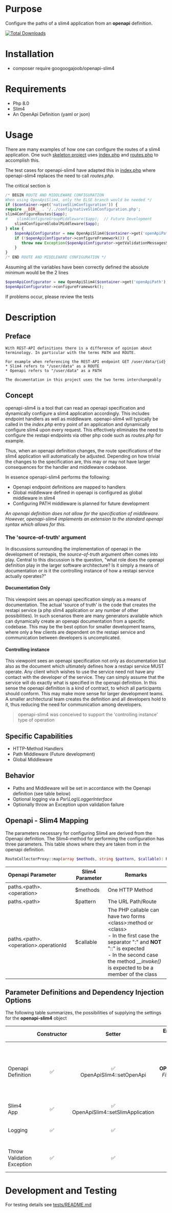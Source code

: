 # Purpose
Configure the paths of a slim4 application from an **openapi** definition.

[![Total Downloads](https://img.shields.io/packagist/dt/monolog/monolog.svg)](https://packagist.org/packages/googoogajoob/openapi-slim4)

# Installation
* composer require googoogajoob/openapi-slim4

# Requirements
* Php 8.0
* Slim4
* An OpenApi Definition (yaml or json)

# Usage
There are many examples of how one can configure the routes of a slim4 application. One such [skeleton project](https://github.com/slimphp/Slim-Skeleton) uses [index.php](https://github.com/slimphp/Slim-Skeleton/blob/master/public/index.php) and [routes.php](https://github.com/slimphp/Slim-Skeleton/blob/master/app/routes.php) to accomplish this.

The test cases for openapi-slim4 have adapted this in [index.php](./tests/docker-test-environment/public/index.php) where openapi-slim4 replaces the need to call _routes.php_.

The critical section is
```php
/* BEGIN ROUTE AND MIDDLEWARE CONFIGURATION
When using OpenApiSlim4, only the ELSE branch would be needed */
if ($container->get('nativeSlimConfiguration')) {
require __DIR__ . '/../config/nativeSlimConfiguration.php';
slim4ConfigureRoutes($app);
#    slim4ConfigureGroupMiddleware($app);  // Future Development
    slim4ConfigureGlobalMiddleware($app);
} else {
    $openApiConfigurator = new OpenApiSlim4($container->get('openApiPath'), $app, $logger, $throwExceptionOnInvalid);
    if (!$openApiConfigurator->configureFramework()) {
       throw new Exception($openApiConfigurator->getValidationMessagesString());
    }
}
/* END ROUTE AND MIDDLEWARE CONFIGURATION */
```
Assuming all the variables have been correctly defined the absolute minimum would be the 2 lines
```php
$openApiConfigurator = new OpenApiSlim4($container->get('openApiPath'), $app, $logger, $throwExceptionOnInvalid);
$openApiConfigurator->configureFramework();
```
If problems occur, please review the tests

# Description
## Preface
```
With REST-API definitions there is a difference of opinion about terminology. In particular with the terms PATH and ROUTE.

For example when referencing the REST-API endpoint GET /user/data/{id}
* Slim4 refers to "/user/data" as a ROUTE
* Openapi refers to "/user/data" as a PATH

The documentation in this project uses the two terms interchangeably 
```
## Concept
openapi-slim4 is a tool that can read an openapi specification and dynamically configure a slim4 application accordingly. This includes endpoint handlers as well as middleware.
openapi-slim4 will typically be called in the _index.php_ entry point of an application and dynamically configure slim4 upon every request. 
This effectively eliminates the need to configure the restapi endpoints via other php code such as _routes.php_ for example. 

Thus, when an openapi definition changes, the route specifications of the slim4 application will automatically be adjusted.
Depending on how trivial the changes to the specification are, this may or may not have larger consequences for the handler and middleware codebase.

In essence openapi-slim4 performs the following:
* Openapi endpoint definitions are mapped to handlers
* Global middleware defined in openapi is configured as global middleware in slim4
* Configuring PATH middleware is planned for future development 

_An openapi definition does not allow for the specification of middleware. However, openapi-slim4 implements an extension to the standard openapi syntax which allows for this._

### The 'source-of-truth' argument
In discussions surrounding the implementation of openapi in the development of restapis, the _source-of-truth_ argument often comes into play.
Central to this discussion is the question, "what role does the openapi definition play in the larger software architecture? 
Is it simply a means of documentation or is it the controlling instance of how a restapi service actually operates?"   
#### Documentation Only
This viewpoint sees an openapi specification simply as a means of documentation. The actual 'source of truth' is the code that creates the restapi service (a php slim4 application or any number of other possibilities).
In such scenarios there are many generators available which can dynamically create an openapi documentation from a specific codebase.
This may be the best option for smaller development teams, where only a few clients are dependent on the restapi service and communication between developers is uncomplicated.  
#### Controlling instance
This viewpoint sees an openapi specification not only as documentation but also as the document which ultimately defines how a restapi service MUST operate.
Any client which wishes to use the service need not have any contact with the developer of the service. They can simply assume that the service will do exactly what is specified in the openapi definition.
In this sense the openapi definition is a kind of contract, to which all participants should conform.
This may make more sense for larger development teams. A smaller architectural team creates the definition and all developers hold to it, thus reducing the need for communication among developers.

>openapi-slim4 was conceived to support the 'controlling instance' type of operation

## Specific Capabilities
* HTTP-Method Handlers
* Path Middleware (Future development)
* Global Middleware

## Behavior
* Paths and Middleware will be set in accordance with the Openapi definition (see table below)
* Optional logging via a _Psr\Log\LoggerInterface_ 
* Optionally throw an Exception upon validation failure 

## Openapi - Slim4 Mapping
The parameters necessary for configuring Slim4 are derived from the Openapi definition. The Slim4-method for performing the configuration has three parameters. This table shows where they are taken from in the openapi definition.
```php
RouteCollectorProxy::map(array $methods, string $pattern, $callable): RouteInterface
```

| Openapi Parameter                         | Slim4 Parameter | Remarks                                                                                                                                                                                                                           |
|:----|------------------|-----------------------------------------------------------------------------------------------------------------------------------------------------------------------------------------------------------------------------------|
| paths.\<path\>.\<operation\>              | $methods         | One HTTP Method                                                                                                                                                                                                                   |
| paths.\<path\>                            | $pattern         | The URL Path/Route                                                                                                                                                                                                                |
| paths.\<path\>.\<operation\>.operationId  | $callable        | The PHP callable can have two forms \<class\>:method or \<class\><br>- In the first case the separator ":" and **NOT** "::" is expected<br>- In the second case the method _\_\_invoke()_ is expected to be a member of the class |

## Parameter Definitions and Dependency Injection Options 
The following table summarizes, the possibilities of supplying the settings for the **openapi-slim4** object

|                            | Constructor |                Setter                 |        Environment Variable         | Required | Default | Remarks                                                                                                             |
|----------------------------|:----------:|:-------------------------------------:|:-----------------------------------:|:----:|----|---------------------------------------------------------------------------------------------------------------------|
| Openapi Definition         | ✅           |     ✅<br>OpenApiSlim4::setOpenApi     | **OPENAPI_PATH**<br>_Filename only_ |✅|None| The Openapi definition can be specified as an object of cebe/php-openapi/src/Reader or a filename (JSON, YAML, YML) |
| Slim4 App                  | ✅           | ✅<br>OpenApiSlim4::setSlimApplication |                  ❌                  |✅|None| Set the Slim4 **app** Object                                                                                        | 
| Logging                    | ✅           |                   ✅                   |                  ❌                  |❌|False - no logging| Environment Variable Flag. Default false (no logging)                                                               |
| Throw Validation Exception | ✅           |                   ✅                   |                  ❌                  |❌|False - exceptions not thrown| Environment Variable Flag. Default false (no exception)                                                             |

# Development and Testing
For testing details see [tests/README.md](./tests/README.md)
